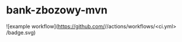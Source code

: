 # bank-zbozowy-mvn

![example workflow](https://github.com/<mrzepka43>/<bank-zbozowy-mvn>/actions/workflows/<ci.yml>
/badge.svg)
